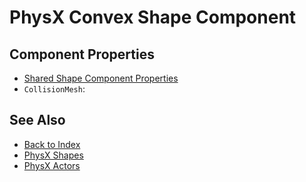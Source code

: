 # PhysX Convex Shape Component

<!-- PAGE IS TODO -->

## Component Properties

* [Shared Shape Component Properties](physx-shapes.md#shared-shape-component-properties)
* `CollisionMesh`:

## See Also

* [Back to Index](../../index.md)
* [PhysX Shapes](physx-shapes.md)
* [PhysX Actors](../actors/physx-actors.md)
